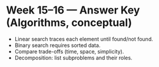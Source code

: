 # Week 15–16 — Answer Key (Algorithms, conceptual)

- Linear search traces each element until found/not found.
- Binary search requires sorted data.
- Compare trade-offs (time, space, simplicity).
- Decomposition: list subproblems and their roles.
